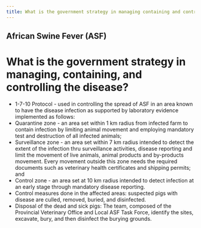 ```yaml
---
title: What is the government strategy in managing containing and controlling the disease
---
```


## African Swine Fever (ASF)

# What is the government strategy in managing, containing, and controlling the disease?


 - 1-7-10 Protocol - used in controlling the spread of ASF in an area known to have the disease infection as supported by laboratory evidence implemented as follows:
 - Quarantine zone - an area set within 1 km radius from infected farm to contain infection by limiting animal movement and employing mandatory test and destruction of all infected animals;
 - Surveillance zone - an area set within 7 km radius intended to detect the extent of the infection thru surveillance activities, disease reporting and limit the movement of live animals, animal products and by-products movement. Every movement outside this zone needs the required documents such as veterinary health certificates and shipping permits; and
 - Control zone - an area set at 10 km radius intended to detect infection at an early stage through mandatory disease reporting.
 - Control measures done in the affected areas: suspected pigs with disease are culled, removed, buried, and disinfected.
 - Disposal of the dead and sick pigs: The team, composed of the Provincial Veterinary Office and Local ASF Task Force, identify the sites, excavate, bury, and then disinfect the burying grounds.
